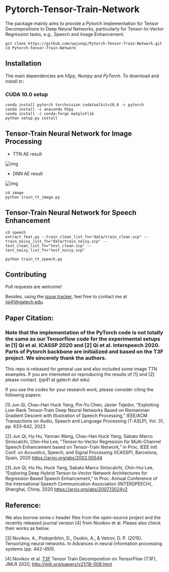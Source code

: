 # Pytorch-Tensor-Train-Network

The package mainly aims to provide a Pytorch implementation for Tensor Decompositions to Deep Neural Networks, particularly for Tensor-to-Vector Regression tasks, e.g., Speech and Image Enhancement. 

```
git clone https://github.com/uwjunqi/Pytorch-Tensor-Train-Network.git
cd Pytorch-Tensor-Train-Network
```

## Installation

The main dependencies are *h5py*, *Numpy* and *PyTorch*. To download and install *tc*:

### CUDA 10.0 setup

```
conda install pytorch torchvision cudatoolkit=10.0 -c pytorch
conda install -c anaconda h5py 
conda install -c conda-forge matplotlib 
python setup.py install
```

## Tensor-Train Neural Network for Image Processing

- TTN AE result

![img](https://github.com/uwjunqi/Tensor-Train-Neural-Network/blob/master/image/ttn.png)

- DNN AE result

![img](https://github.com/uwjunqi/Tensor-Train-Neural-Network/blob/master/image/ae_results.png)

```
cd image
python train_tt_image.py
```


## Tensor-Train Neural Network for Speech Enhancement

```
cd speech
extract_feat.py --train_clean_list_fn="data/train_clean.scp" --train_noisy_list_fn="data/train_noisy.scp" --test_clean_list_fn="test_clean.scp" --test_noisy_list_fn="test_noisy.scp"
```

```shell
python train_tt_speech.py
```

## Contributing

Pull requests are welcome!

Besides, using the [issue tracker](https://github.com/uwjunqi/Tensor-Train-Neural-Network/issues), feel free to contact me at <jqi41@gatech.edu>. 


## Paper Citation:

### Note that the implementation of the PyTorch code is not totally the same as our Tensorflow code for the experimental setups in [1] Qi et al. ICASSP 2020 and [2] Qi et al. Interspeech 2020. Parts of Pytorch backbone are initialized and based on the T3F project. We sincerely thank the authors.
This repo is released for general use and also included some image TTN examples. 
If you are interested on reproducing the results of [1] and [2] please contact. (jqi41 at gatech dot edu)

If you use the codes for your research work, please consider citing the following papers:

[1] Jun Qi, Chao-Han Huck Yang, Pin-Yu Chen, Javier Tejedor, "Exploiting Low-Rank Tensor-Train Deep Neural Networks Based on Riemannian Gradient Descent with Illustration of Speech Processing," IEEE/ACM Transactions on Audio, Speech and Language Processing (T-ASLP), Vol. 31, pp. 633-642, 2023

[2] Jun Qi, Hu Hu, Yannan Wang, Chao-Han Huck Yang, Sabato Marco Siniscalchi, Chin-Hui Lee, "Tensor-to-Vector Regression for Multi-Channel Speech Enhancement based on Tensor-Train Network,” in Proc. IEEE Intl. Conf. on Acoustics, Speech, and Signal Processing (ICASSP), Barcelona, Spain, 2020 
https://arxiv.org/abs/2002.00544

[3] Jun Qi, Hu Hu, Huck Yang, Sabato Marco Siniscalchi, Chin-Hui Lee, “Exploring Deep Hybrid Tensor-to-Vector Network Architectures for Regression Based Speech Enhancement,”  in Proc. Annual Conference of the International Speech Communication Association (INTERSPEECH), Shanghai, China, 2020 https://arxiv.org/abs/2007.13024v2

## Reference:

We also borrow some c header files from the open-source project and the recently released journal version [4] from Novikov et al. Please also check their works as below.

[3] Novikov, A., Podoprikhin, D., Osokin, A., & Vetrov, D. P. (2015). Tensorizing neural networks. In Advances in neural information processing systems (pp. 442-450).

[4] Novikov et al. [T3F](https://github.com/Bihaqo/t3f) Tensor Train Decomposition on TensorFlow (T3F), JMLR 2020, http://jmlr.org/papers/v21/18-008.html

